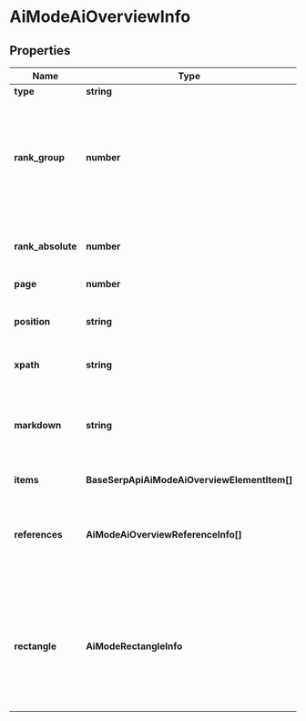 # AiModeAiOverviewInfo

## Properties

| Name | Type | Description | Notes |
|------------ | ------------- | ------------- | -------------|
**type** | **string** | type of element |[optional]|
**rank_group** | **number** | group rank in SERP<br>position within a group of elements with identical type values<br>positions of elements with different type values are omitted from rank_group |[optional]|
**rank_absolute** | **number** | absolute rank in SERP<br>absolute position among all the elements in SERP |[optional]|
**page** | **number** |  |[optional]|
**position** | **string** | the alignment of the element in SERP<br>can take the following values:<br>left, right |[optional]|
**xpath** | **string** | the XPath of the element |[optional]|
**markdown** | **string** | content of the element in markdown format<br>the text of the ai_overview formatted in the markdown markup language |[optional]|
**items** | **BaseSerpApiAiModeAiOverviewElementItem[]** | items of the element |[optional]|
**references** | **AiModeAiOverviewReferenceInfo[]** | additional references relevant to the item<br>includes references to webpages that may have been used to generate the ai_overview |[optional]|
**rectangle** | **AiModeRectangleInfo** | rectangle parameters<br>contains cartesian coordinates and pixel dimensions of the result’s snippet in SERP<br>equals null if calculate_rectangles in the POST request is not set to true |[optional]|